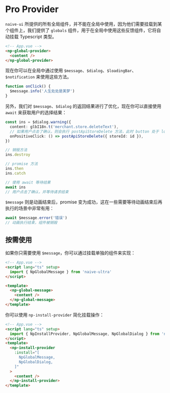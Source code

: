# Pro Provider

`naive-ui` 所提供的所有全局组件，并不能在全局中使用，因为他们需要挂载到某个组件上，我们提供了 `globals` 组件，用于在全局中使用这些反馈组件，它将自动挂载 Typescript 类型。

```html
<!-- App.vue -->
<np-global-provider>
  <content />
</np-global-provider>
```

现在你可以在全局中通过使用 `$message`、`$dialog`、`$loadingBar`、`$notification` 来使用这些方法。

<demo title="Basic" src="./demo/basic.vue" />

```ts
function onClick() {
  $message.info('人生处处是美梦')
}
```

另外，我们对 `$message`、`$dialog` 的返回结果进行了优化，现在你可以直接使用 `await` 来获取用户的选择结果：

```ts
const ins = $dialog.warning({
  content: glbI18n.t('merchant.store.deleteText'),
  // 如果用户点击了确认，则会执行 postApiStoreDelete 方法，此时 button 处于 loading 状态
  onPositiveClick: () => postApiStoreDelete({ storeId: id }),
})

// 销毁方法
ins.destroy

// promise 方法
ins.then
ins.catch

// 使用 await 等待结果
await ins
// 用户点击了确认，并等待请求结束
```

`$message` 则是动画结束后，promise 变为成功，这在一些需要等待动画结束后再执行的场景中非常有用：

```ts
await $message.error('错误')
// 动画执行结束，组件被销毁
```

## 按需使用

如果你只需要使用 `$message`，你可以通过挂载单独的组件来实现：

```html
<!-- App.vue -->
<script lang="ts" setup>
  import { NpGlobalMessage } from 'naive-ultra'
</script>

<template>
  <np-global-message>
    <content />
  </np-global-message>
</template>
```

你可以使用 `np-install-provider` 简化挂载操作：

```html
<!-- App.vue -->
<script lang="ts" setup>
  import { NpInstallProvider, NpGlobalMessage, NpGlobalDialog } from 'naive-ultra'
</script>
<template>
  <np-install-provider
    :install="[
      NpGlobalMessage,
      NpGlobalDialog,
    ]"
  >
    <content />
  </np-install-provider>
</template>
```
